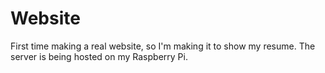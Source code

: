 # Website
First time making a real website, so I'm making it to show my resume. The server is being hosted on my Raspberry Pi.
